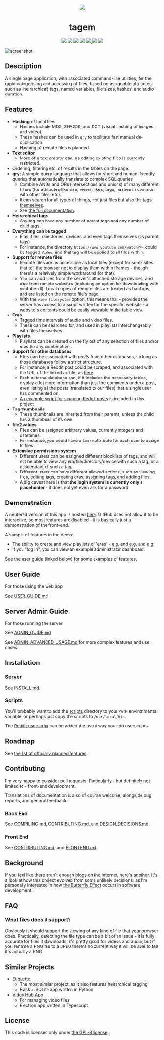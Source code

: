 <p align="center">
	<img src="https://user-images.githubusercontent.com/30552567/88488637-77c22180-cf86-11ea-955a-484d6ca08b27.png"/>
	<h1 align="center">tagem</h1>
</p>

<p align="center">
	<a href="LICENSE"><img src="https://img.shields.io/github/license/NotCompsky/tagem"/></a>
	<a href="https://github.com/notcompsky/tagem/releases"><img src="https://img.shields.io/github/v/release/NotCompsky/tagem"/></a>
	<a href="https://hub.docker.com/repository/docker/notcompsky/tagem/tags"><img src="https://img.shields.io/docker/image-size/notcompsky/tagem?label=Docker%20image"/></a>
	<a href="https://circleci.com/gh/NotCompsky/tagem"><img src="https://circleci.com/gh/NotCompsky/tagem.svg?style=shield"/></a>
	<a href="https://github.com/notcompsky/tagem/graphs/commit-activity"><img src="https://img.shields.io/github/commit-activity/w/NotCompsky/tagem"/>
	<a href="https://github.com/notcompsky/tagem/graphs/contributors"><img src="https://img.shields.io/github/contributors/NotCompsky/tagem"></a>
	<a href="https://discord.gg/DnD7RJA"><img src="https://img.shields.io/discord/736649679575580814?label=Discord"></a>
</p>

![screenshot](https://user-images.githubusercontent.com/30552567/88522680-a1af2e80-cfee-11ea-8301-0148374a2ddd.jpg)

## Description

A single page application, with associated command-line utilities, for the rapid categorising and accessing of files, based on assignable attributes such as (heirarchical) tags, named variables, file sizes, hashes, and audio duration.

## Features

* **Hashing** of local files.
  * Hashes include MD5, SHA256, and DCT (visual hashing of images and video).
  * These hashes can be used in `qry` to facilitate fast manual de-duplication.
  * Hashing of remote files is planned.
* **Text editor**
  * More of a text *creator* atm, as editing existing files is currently restricted.
* Ordering, filtering etc. of results in the tables on the page.
* **qry**: A simple query language that allows for short and human-friendly queries that automatically translate to complex SQL queries
  * Combine ANDs and ORs (intersections and unions) of many different filters (for attributes like size, views, likes, tags; hashes in common with other files; etc).
  * It can search for all types of things, not just files but also the [tags themselves](https://user-images.githubusercontent.com/30552567/86843555-a000e380-c09e-11ea-9a0d-5a5e4ae38261.png).
  * See [the full documentation](https://notcompsky.github.io/tagem-eg/#?foobar).
* **Heirarchical tags**
  * Any tag can have any number of parent tags and any number of child tags.
* **Everything can be tagged**
  * Eras, files, directories, devices, and even tags themselves (as parent tags)
  * For instance, the directory `https://www.youtube.com/watch?v-` could be tagged `Video`, and that tag will be applied to all files within.
* **Support for remote files**
  * Remote files are as accessible as local files (except for some sites that tell the browser not to display them within iframes - though there's a relatively simple workaround for that).
  * You can add files from the server's attached storage devices, and also from remote websites (including an option for downloading with youtube-dl). Local copies of remote files are treated as backups, and are listed on the remote file's page.
  * With the `view filesystem` option, this means that - provided the server has access to a script written for the specific website - a website's contents could be easily viewable in the table view.
* **Eras**
  * Tagged time intervals of audio and video files.
  * These can be searched for, and used in playlists interchangeably with files themselves.
* **Playlists**
  * Playlists can be created on the fly out of any selection of files and/or eras (in any combination).
* **Support for other databases**
  * Files can be associated with *posts* from other databases, so long as those databases follow a strict structure.
  * For instance, a Reddit post could be scraped, and associated with the URL of the linked article, as [here](https://notcompsky.github.io/tagem-eg/#f1726349)
  * Each external database can, if it includes the necessary tables, display a lot more information than just the comments under a post, even listing all the posts (translated to our files) that a single user has commented on.
  * [An example script for scraping Reddit posts](scripts/record-reddit-post) is included in this project
* **Tag thumbnails**
  * These thumbnails are inherited from their parents, unless the child has a thumbnail of its own.
* **file2 values**
  * Files can be assigned arbitrary values, currently integers and datetimes.
  * For instance, you could have a `Score` attribute for each user to assign to files.
* **Extensive permissions system**
  * Different users can be assigned different blocklists of tags, and will not be able to view any era/file/directory/device with such a tag, or a descendant of such a tag.
  * Different users can have different allowed actions, such as viewing files, editing tags, creating eras, assigning tags, and adding files.
  * A big caveat here is that **the login system is currently only a placeholder** - it does not yet even ask for a password.

## Demonstration

A neutered version of this app is hosted [here](https://notcompsky.github.io/tagem-eg/). GitHub does not allow it to be interactive, so most features are disabled - it is basically just a demonstration of the front-end.

A sample of features in the demo:
* The ability to create and view playlists of 'eras' - [e.g.](https://notcompsky.github.io/tagem-eg/#F27240@61.156-71.18095,27240@142.25289-152.22987,27240@179.79853-181.03303,27240@9.92681-40.53999) and [e.g.](https://notcompsky.github.io/tagem-eg/#F1716907@40.18624-62.19732,1716907@508.84786-590.06463,1716905@1413.42456-1479.68176,1717041@24.01881-36.59333,1716865@18.66585-26.29306,1716865@562.62463-709.87243,1705870@4725.33544-4805.94384,1705547@1313.98913-1397.71997,1705815@3253.74096-3333.7163,1716874@579.61828-648.75299,1706072@2119.89111-2256.44628,1705917@2001.07617-2067.96728,1717395@1440.27014-1589.06665,1716948@57.99343-70.49639,1716948@640.38897-730.95611,1716910@1710.13073-1827.7821) and [e.g.](https://notcompsky.github.io/tagem-eg/#F1705345@0-7.34816,1705345@1491.77014-1552.95642,1705351@5.31989-11.7427,1705347@1012.92541-1068.25573,1705347@3019.88085-3087.77734,1705347@3966.50854-3998.92333,1705866@1107.79541-1176.36669,1705866@1745.14575-1813.09997,1705866@2472.19604-2549.5144,1705870@24.32478-92.60926,1705870@2585.84594-2641.48193,1705870@4725.33544-4805.94384,1705547@1313.98913-1397.71997,1705547@2585.45458-2663.77319,1705547@4101.60791-4173.92968,1705470@1943.51049-2002.19677,1705823@24.97947-90.0026,1705832@1375.32324-1536.51953,1705832@3034.65454-3097.44873,1705832@4545.26953-4602.98974,1705846@20.1248-78.50012,1705846@2446.10449-2511.80273,1705846@4625.38525-4694.35742,1705815@1692.83166-1756.73364,1705815@3253.74096-3333.7163,1705815@4719.40087-4822.58154,1705809@1806.38195-1874.09887,1705809@3264.85498-3320.38647,1705809@4831.96435-4884.958,1705860@1758.8861-1822.54785,1705860@3275.333-3332.60791,1705860@4593.94824-4676.33837,1705860@4594.28173-4689.40722,1705878@27.21296-95.50437,1705878@4268.15527-4356.72509,1705891@1689.41638-1758.81506,1705891@3263.03686-3336.74682,1705891@4415.93408-4477.18701,1705412@15.94564-24.24893,1705412@839.64813-896.78051,1705412@1535.432-1619.69934,1705412@2463.92456-2523.91943,1705424@701.73681-764.88629,1705424@1401.32873-1483.94763,1705424@2895.98388-2960.04321,1705398@1012.56713-1095.80151,1705398@1935.06652-1999.94238,1716874@579.61828-648.75299,1705640@1415.02917-1468.69812,1705640@2956.57495-3030.27978,1705640@4385.35888-4456.58007,1706072@2119.89111-2256.44628,1705815@4719.3999-4822.29638,1719652@1322.78466-1372.9884,1719652@1479.03601-1519.01354,1719652@2198.69848-2210.94311,1719652@70.03448-89.14099,1705897@12.64718-73.04966,1705897@1742.54699-1805.734,1705897@4166.44873-4255.32226,1705917@2001.07617-2067.96728,1705917@3655.1582-3757.28491,1705914@895.75866-977.6336,1705909@10.68156-80.87898,1705909@2731.58203-2794.85644,1716818@0-6.82277,1716817@0-10.37127,1716817@3627.72338-3703.10571,1716812@0-8.23822,1716811@0-9.47052,1716810@0-7.93049,1716810@17.89222-25.24168,1716810@711.82012-807.62402,1716809@0-6.8232,1705355@0-7.51299,1705358@0-7.25687,1725941@0-8.27504,1725941@1807.9176-1851.80444,1716822@0-10.66821,1716822@1091.70922-1173.36694,1716822@2665.48144-2738.7622,1716813@0-9.80866,1716813@953.33502-1086.00659,1716813@1917.53857-2075.53613,1716808@0-10.2472,1716808@1188.61364-1275.64941,1716808@2528.53149-2604.33496,1716808@3245.61108-3349.78881,1716804@0-8.31033,1716804@1464.35217-1539.05932,1716804@2456.20385-2520.13916,1716799@0-7.24102,1717382@79.9637-84.10654,1717395@26.19703-36.92356,1717395@1440.27014-1589.06665,1717395@2501.8811-2583.22387,1717395@3628.19555-3716.23193,1717438@1311.00561-1371.21911,1717438@2860.66748-2938.08032,1726344@0-8.90829)
* If you "log in", you can view an example administrator dashboard.

See the user guide (linked below) for some examples of features.

## User Guide

For those using the web app

See [USER_GUIDE.md](USER_GUIDE.md)

## Server Admin Guide

For those running the server

See [ADMIN_GUIDE.md](ADMIN_GUIDE.md)

See [ADMIN_ADVANCED_USAGE.md](ADVANCED_USAGE.md) for more complex features and use cases.

## Installation

### Server

See [INSTALL.md](INSTALL.md).

### Scripts

You'll probably want to add the [scripts](scripts/) directory to your `PATH` environmental variable, or perhaps just copy the scripts to `/usr/local/bin`.

The [Reddit userscript](wangle-server/client/userscripts/reddit.js) can be added the usual way you add userscripts.

## Roadmap

See [the list of officially planned features](https://github.com/NotCompsky/tagem/issues/2).

## Contributing

I'm very happy to consider pull requests. Particularly - but definitely not limited to - front-end development.

Translations of documentation is also of course welcome, alongside bug reports, and general feedback.

### Back End

See [COMPILING.md](COMPILING.md), [CONTRIBUTING.md](CONTRIBUTING.md), and [DESIGN_DECISIONS.md](DESIGN_DECISIONS.md).

### Front End

See [CONTRIBUTING.md](CONTRIBUTING.md), and [FRONTEND.md](FRONTEND.md).

## Background

If you feel like there aren't enough blogs on the internet, [here's another](https://gist.github.com/NotCompsky/f1ab63fa2f191b156b9187b111449d20). It's a look at how this project evolved from some unlikely decisions, as I'm personally interested in how [the Butterfly Effect](https://en.wikipedia.org/wiki/Butterfly_effect) occurs in software development.

## FAQ

### What files does it support?

Obviously it should support the viewing of any kind of file that your browser does. Practically, detecting the file type can be a bit of an issue - it is fully accurate for files it downloads, it's pretty good for videos and audio, but if you rename a PNG file to a JPEG there's no current way it will be able to tell it's actually a PNG.

## Similar Projects

* [Etiquette](https://github.com/voussoir/etiquette)
  * The most similar project, as it also features heirarchical tagging
  * Flask + SQLite app written in Python
* [Video Hub App](https://github.com/whyboris/Video-Hub-App)
  * For managing video files
  * Electron app written in Typescript

## License

This code is licensed only under [the GPL-3 license](LICENSE).

